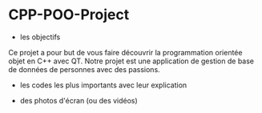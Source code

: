 # CPP-POO-Project

+ les objectifs

Ce projet a pour but de vous faire découvrir la programmation orientée objet en C++ avec QT. 
Notre projet est une application de gestion de base de données de personnes avec des passions.

+ les codes les plus importants avec leur explication



+ des photos d'écran (ou des vidéos)
